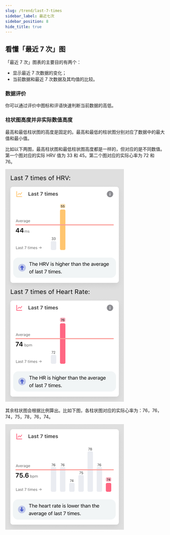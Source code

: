 ```yaml
---
slug: /trend/last-7-times
sidebar_label: 最近七次
sidebar_position: 8
hide_title: true
---
```


## 看懂「最近 7 次」图

「最近 7 次」图表的主要目的有两个：

- 显示最近 7 次数据的变化；
- 当前数据和最近 7 次数据及其均值的比较。

### 数据评价
你可以通过评价中图标和评语快速判断当前数据的高低。

### 柱状图高度并非实际数值高度

最高和最低柱状图的高度是固定的。最高和最低的柱状图分别对应了数据中的最大值和最小值。

比如以下两图，最高柱状图和最低柱状图高度都是一样的，但对应的是不同数值。第一个图对应的实际 HRV 值为 33 和 45。第二个图对应的实际心率为 72 和 76。

![图表](Image3/figma4.png)

其余柱状图会根据比例算出。比如下图，各柱状图对应的实际心率为：76，76，74，75，78，76，74。

![图表](Image3/figma5.png)